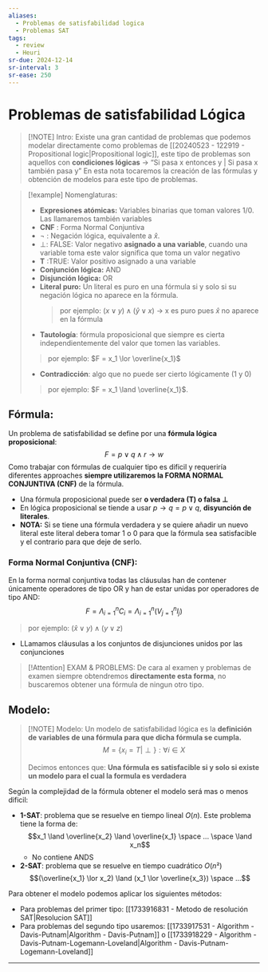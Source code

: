 ```yaml
---
aliases:
  - Problemas de satisfabilidad logica
  - Problemas SAT
tags:
  - review
  - Heuri
sr-due: 2024-12-14
sr-interval: 3
sr-ease: 250
---
```

# Problemas de satisfabilidad Lógica

> [!NOTE] Intro: 
> Existe una gran cantidad de problemas que podemos modelar directamente como problemas de [[20240523 - 122919 - Propositional logic|Propositional logic]], este tipo de problemas son aquellos con **condiciones lógicas** → “Si pasa x entonces y | Si pasa x también pasa y”
> En esta nota tocaremos la creación de las fórmulas y obtención de modelos para este tipo de problemas. 

> [!example] Nomenglaturas: 
> - **Expresiones atómicas:** Variables binarias que toman valores 1/0. Las llamaremos también variables
>  - **CNF** : Forma Normal Conjuntiva
>  - $\neg$ :  Negación lógica, equivalente a $\hat{x}$.
>  - $\perp$:  FALSE: Valor negativo **asignado a una variable**, cuando una variable toma este valor significa que toma un valor negativo
>  - **T** :TRUE:  Valor positivo asignado a una variable 
>  - **Conjunción lógica:** AND 
>  - **Disjunción lógica:** OR
>  - **Literal puro:** Un literal es puro en una fórmula si y solo si su negación lógica no aparece en la fórmula. 
>    > por ejemplo: $(x\lor y) \land (\hat y \lor x)$ → x es puro pues $\hat x$ no aparece en la fórmula
>   - **Tautología**: fórmula proposicional que siempre  es cierta independientemente del valor que tomen las variables.
>    > por ejemplo:  $F = x_1 \lor \overline{x_1}$
>    - **Contradicción**: algo que no puede ser cierto lógicamente (1 y 0) 
>    > por ejemplo:  $F = x_1 \land \overline{x_1}$.  
##  Fórmula:
Un problema de satisfabilidad se define por una **fórmula lógica proposicional**: 
$$
F = p \lor q \land r \rightarrow w
$$
Como trabajar con fórmulas de cualquier tipo es dificil y requeriría diferentes approaches **siempre utilizaremos la FORMA NORMAL CONJUNTIVA (CNF)** de la fórmula. 

+ Una fórmula proposicional puede ser **o verdadera (T) o falsa $\perp$**
+ En lógica proposicional se tiende a usar $p \rightarrow q = p \lor q$, **disyunción de literales**.
+ **NOTA:** Si se tiene una fórmula verdadera y se quiere añadir un nuevo literal este literal debera tomar 1 o 0 para que la fórmula sea satisfacible y el contrario para que deje de serlo. 
### Forma Normal Conjuntiva (CNF):
En la forma normal conjuntiva todas las cláusulas han de contener únicamente operadores de tipo OR y han de estar unidas por operadores de tipo AND:
$$F=\Lambda_{i=1}^n C_i=\Lambda_{i=1}^n\left(V_{j=1}^n l_j\right)$$
> por ejemplo: $(\hat x \lor y)\land (y \lor z)$
+ LLamamos cláusulas a los conjuntos de disjunciones unidos por las conjunciones

> [!Attention] EXAM & PROBLEMS: 
> De cara al examen y problemas de examen siempre obtendremos **directamente esta forma**, no buscaremos obtener una fórmula de ningun otro tipo. 

## Modelo:
> [!NOTE] Modelo: 
> Un modelo de satisfabilidad lógica es la **definición de variables de una fórmula para que dicha fórmula se cumpla.** 
> $$
> M = \{x_i = T|\perp\}: \forall i \in X
> $$
> 
> Decimos entonces que: 
> **Una fórmula es satisfacible si y solo si existe un modelo para el cual la formula es verdadera**

Según la complejidad de la fórmula obtener el modelo será mas o menos dificil: 

+ **1-SAT**: problema que se resuelve en tiempo lineal $O(n)$. Este problema tiene la forma de:
$$x_1 \land \overline{x_2} \land \overline{x_1} \space ... \space \land x_n$$
	+  No contiene ANDS
+ **2-SAT**: problema que se resuelve en tiempo cuadrático $O(n²)$
$$(\overline{x_1} \lor x_2) \land (x_1 \lor \overline{x_3}) \space ...$$

Para obtener el modelo podemos aplicar los siguientes métodos: 
+ Para problemas del primer tipo:  [[1733916831 - Metodo de resolución SAT|Resolucion SAT]]
+ Para problemas del segundo tipo usaremos: [[1733917531 - Algorithm - Davis-Putnam|Algorithm - Davis-Putnam]] o [[1733918229 - Algorithm - Davis-Putnam-Logemann-Loveland|Algorithm - Davis-Putnam-Logemann-Loveland]]

***